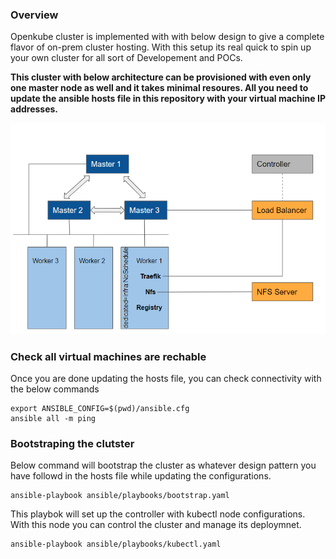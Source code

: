 ### Overview

Openkube cluster is implemented with with below design to give a complete flavor of on-prem cluster hosting. With this setup its real quick to spin up your own cluster for all sort of Developement and POCs.

**This cluster with below architecture can be provisioned with even only one master node as well and it takes minimal resoures. All you need to update the ansible hosts file in this repository with  your virtual machine IP addresses.** 


<img src="https://github.com/openkubeio/openkube-cluster/raw/master/resources/architecture.PNG" width="600">


### Check all virtual machines are rechable	
Once you are done updating the hosts file, you can check connectivity with the below commands
```
export ANSIBLE_CONFIG=$(pwd)/ansible.cfg
ansible all -m ping 
```

### Bootstraping the clutster 

Below command will bootstrap the cluster as whatever design pattern you have followd in the hosts file while updating the configurations.
```
ansible-playbook ansible/playbooks/bootstrap.yaml
```

This playbok will set up the controller with kubectl node configurations. With this node you can control the cluster and manage its deploymnet.
```
ansible-playbook ansible/playbooks/kubectl.yaml
```
